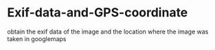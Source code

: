 # Exif-data-and-GPS-coordinate
 obtain the exif data of the image and the location where the image was taken in googlemaps
